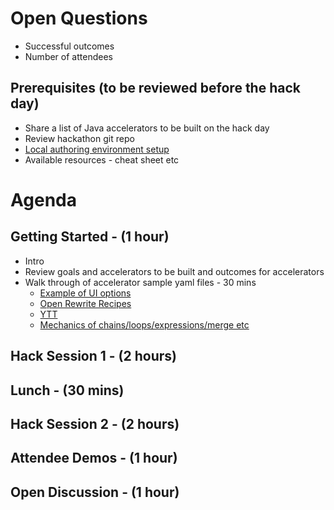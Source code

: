 # Open Questions
* Successful outcomes
* Number of attendees

## Prerequisites (to be reviewed before the hack day)	
* Share a list of Java accelerators to be built on the hack day
* Review hackathon git repo
* [Local authoring environment setup](local-authoring.md)
* Available resources - cheat sheet etc	

# Agenda
## Getting Started - (1 hour)
* Intro
* Review goals and accelerators to be built and outcomes for accelerators
* Walk through of accelerator sample yaml files - 30 mins
  * [Example of UI options](InputOptions.md)  
  * [Open Rewrite Recipes](openRewrite.md)
  * [YTT](ytt.mld)
  * [Mechanics of chains/loops/expressions/merge etc](mechanicsOfTransform.md) 
## Hack Session 1 - (2 hours)
## Lunch - (30 mins)
## Hack Session 2 - (2 hours)
## Attendee Demos - (1 hour)
## Open Discussion - (1 hour)
